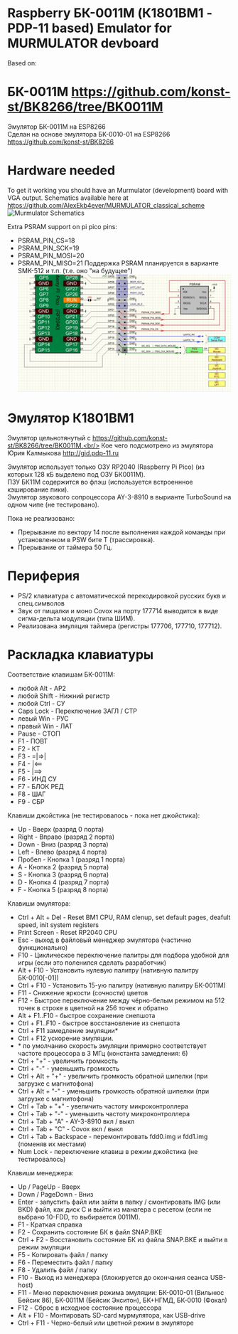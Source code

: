 # Raspberry БК-0011M (К1801ВМ1 - PDP-11 based) Emulator for MURMULATOR devboard
Based on:

# БК-0011М https://github.com/konst-st/BK8266/tree/BK0011M
Эмулятор БК-0011М на ESP8266<br/>
Сделан на основе эмулятора БК-0010-01 на ESP8266 https://github.com/konst-st/BK8266

# Hardware needed
To get it working you should have an Murmulator (development) board with VGA output. Schematics available here at https://github.com/AlexEkb4ever/MURMULATOR_classical_scheme
![Murmulator Schematics](https://github.com/javavi/pico-infonesPlus/blob/main/assets/Murmulator-1_BSchem.JPG)

Extra PSRAM support on pi pico pins:
* PSRAM_PIN_CS=18
* PSRAM_PIN_SCK=19
* PSRAM_PIN_MOSI=20
* PSRAM_PIN_MISO=21
Поддержка PSRAM планируется в варианте SMK-512 и т.п. (т.е. оно "на будущее")
![RAM extention](/psram.jpg)

# Эмулятор К1801ВМ1
Эмулятор цельнотянутый с https://github.com/konst-st/BK8266/tree/BK0011M.<br/>
Кое чего подсмотрено из эмулятора Юрия Калмыкова http://gid.pdp-11.ru<br/>

Эмулятор использует только ОЗУ RP2040 (Raspberry Pi Pico) (из которых 128 кБ выделено под ОЗУ БК0011М).<br/>
ПЗУ БК11М содержится во флэш (используется встроеннное кэширование пики).<br/>
Эмулятор звукового сопроцессора AY-3-8910 в вырианте TurboSound на одном чипе (не тестировано).<br/>

Пока не реализовано:
<ul>
<li>Прерывание по вектору 14 после выполнения каждой команды при установленном в PSW бите T (трассировка).</li>
<li>Прерывание от таймера 50 Гц.</li>
</ul>

# Периферия
<ul>
<li>PS/2 клавиатура с автоматической перекодировкой русских букв и спец.символов</li>
<li>Звук от пищалки и моно Covox на порту 177714 выводится в виде сигма-дельта модуляции (типа ШИМ).</li>
<li>Реализована эмуляция таймера (регистры 177706, 177710, 177712).</li>
</ul>

# Раскладка клавиатуры
Соответствие клавишам БК-0011М:
<ul>
<li>любой Alt - АР2</li>
<li>любой Shift - Нижний регистр</li>
<li>любой Ctrl - СУ</li>
<li>Caps Lock - Переключение ЗАГЛ / СТР</li>
<li>левый Win - РУС</li>
<li>правый Win - ЛАТ</li>
<li>Pause - СТОП</li>
<li>F1 - ПОВТ</li>
<li>F2 - КТ</li>
<li>F3 - =|=>|</li>
<li>F4 - |<==</li>
<li>F5 - |==></li>
<li>F6 - ИНД СУ</li>
<li>F7 - БЛОК РЕД</li>
<li>F8 - ШАГ</li>
<li>F9 - СБР</li>
</ul>

Клавиши джойстика (не тестировалось - пока нет джойстика):
<ul>
<li>Up - Вверх (разряд 0 порта)</li>
<li>Right - Вправо (разряд 2 порта)</li>
<li>Down - Вниз (разряд 3 порта)</li>
<li>Left - Влево (разряд 4 порта)</li>
<li>Пробел - Кнопка 1 (разряд 1 порта)</li>
<li>A - Кнопка 2 (разряд 5 порта)</li>
<li>S - Кнопка 3 (разряд 6 порта)</li>
<li>D - Кнопка 4 (разряд 7 порта)</li>
<li>F - Кнопка 5 (разряд 8 порта)</li>
</ul>

Клавиши эмулятора:
<ul>
<li>Ctrl + Alt + Del - Reset ВМ1 CPU, RAM clenup, set default pages, deafult speed, init system registers</li>
<li>Print Screen - Reset RP2040 CPU</li>
<li>Esc - выход в файловый менеджер эмулятора (частично функционально)</li>
<li>F10 - Циклическое переключение палитры для подбора удобной для игры (если это поленился сделать разработчик)</li>
<li>Alt  + F10 - Установить нулевую палитру (нативную палитру БК-0010[-01])</li>
<li>Ctrl + F10 - Установить 15-ую палитру (нативную палитру БК-0011М)</li>
<li>F11 - Снижение яркости (сочности) цветов</li>
<li>F12 - Быстрое переключение между чёрно-белым режимом на 512 точек в строке в цветной на 256 точек и обратно</li>
<li>Alt  + F1..F10 - быстрое сохранение снепшота</li>
<li>Ctrl + F1..F10 - быстрое восстановление из снепшота</li>
<li>Ctrl + F11 замедление эмуляции*</li>
<li>Ctrl + F12 ускорение эмуляции.</li>
<li> * по умолчанию скорость эмуляции примерно соответствует частоте процессора в 3 МГц (константа замедления: 6)</li>
<li>Ctrl + "+" - увеличить громкость</li>
<li>Ctrl + "-" - уменьшить громкость</li>
<li>Ctrl + Alt + "+" - увеличить громкость обратной шипелки (при загрузке с магнитофона)</li>
<li>Ctrl + Alt + "-" - уменьшить громкость обратной шипелки (при загрузке с магнитофона)</li>
<li>Ctrl + Tab + "+" - увеличить частоту микроконтроллера</li>
<li>Ctrl + Tab + "-" - уменьшить частоту микроконтроллера</li>
<li>Ctrl + Tab + "A" - AY-3-8910 вкл / выкл</li>
<li>Ctrl + Tab + "C" - Covox вкл / выкл</li>
<li>Ctrl + Tab + Backspace - перемонтировать fdd0.img и fdd1.img (поменяв их местами)</li>
<li>Num Lock - переключение клавиш в режим джойстика (не тестировалось)</li>
</ul>

Клавиши менеджера:
<ul>
<li>Up / PageUp - Вверх</li>
<li>Down / PageDown - Вниз</li>
<li>Enter - запустить файл или зайти в папку / смонтировать IMG (или BKD) файл, как диск С и выйти из манагера с ресетом (если не выбрано 10-FDD, то выбирается 0011М).</li>
<li>F1 - Краткая справка</li>
<li>F2 - Сохранить состояние БК в файл SNAP.BKE</li>
<li>Ctrl + F2 - Восстановить состояние БК из файла SNAP.BKE и выйти в режим эмуляции</li>
<li>F5 - Копировать файл / папку</li>
<li>F6 - Переместить файл / папку</li>
<li>F8 - Удалить файл / папку</li>
<li>F10 - Выход из менеджера (блокируется до окончания сеанса USB-host)</li>
<li>F11 - Меню переключения режима эмуляции: БК-0010-01 (Вильнюс Бейсик 86), БК-0011М (Бейсик Экситон), БК+НГМД, БК-0010 (Фокал)</li>
<li>F12 - Сброс в исходное состояние процессора</li>
<li>Alt + F10 - Монтировать SD-card мурмулятора, как USB-drive</li>
<li>Ctrl + F11 - Черно-белый или цветной режим в эмуляторе</li>
</ul>
